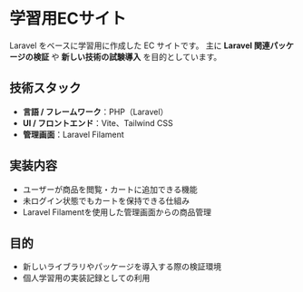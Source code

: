 # 学習用ECサイト

Laravel をベースに学習用に作成した EC サイトです。
主に **Laravel 関連パッケージの検証** や **新しい技術の試験導入** を目的としています。

## 技術スタック

- **言語 / フレームワーク**：PHP（Laravel）
- **UI / フロントエンド**：Vite、Tailwind CSS
- **管理画面**：Laravel Filament

## 実装内容

- ユーザーが商品を閲覧・カートに追加できる機能
- 未ログイン状態でもカートを保持できる仕組み
- Laravel Filamentを使用した管理画面からの商品管理

## 目的

- 新しいライブラリやパッケージを導入する際の検証環境
- 個人学習用の実装記録としての利用
